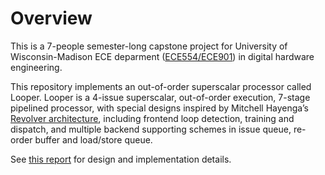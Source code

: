 # Overview

This is a 7-people semester-long capstone project for University of Wisconsin-Madison ECE deparment 
([ECE554/ECE901](https://guide.wisc.edu/courses/e_c_e/)) in digital hardware engineering.

This repository implements an out-of-order superscalar processor called Looper. Looper is a 4-issue
superscalar, out-of-order execution, 7-stage pipelined processor, with special designs inspired by
Mitchell Hayenga’s [Revolver architecture](https://ieeexplore.ieee.org/abstract/document/6835968), 
including frontend loop detection, training and dispatch, and 
multiple backend supporting schemes in issue queue, re-order buffer and load/store queue. 

See [this report](final-report.pdf) for design and implementation details.
